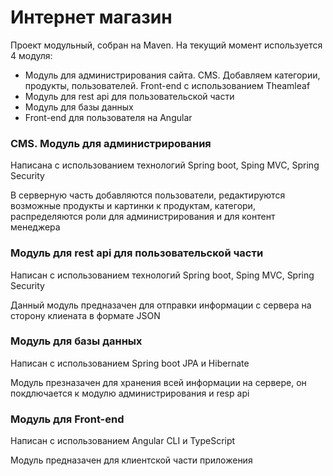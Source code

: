 <h1>Интернет магазин</h1>
<p>Проект модульный, собран на Maven. На текущий момент используется 4 модуля:</p>
<ul>
 <li>Модуль для администрирования сайта. CMS. Добавляем категории, продукты, пользователей. Front-end с использованием Theamleaf</li>
 <li>Модуль для rest api для пользовательской части</li>
 <li>Модуль для базы данных</li>
 <li>Front-end для пользователя на Angular</li>
</ul>
<h3>CMS. Модуль для администрирования</h1>
<p>Написана с использованием технологий Spring boot,  Sping MVC, Spring Security </p>
<p>В серверную часть добавляются пользователи, редактируются возможные продукты и картинки к продуктам, категори, распределяются роли для администрирования и для контент менеджера</p>

<h3>Модуль для rest api для пользовательской части</h1>
<p>Написан с использованием технологий Spring boot,  Sping MVC, Spring Security </p>
<p>Данный модуль предназачен для отправки информации с сервера на сторону клиената в формате JSON </p>

<h3>Модуль для базы данных</h1>
<p>Написан с использованием Spring boot JPA и Hibernate </p>
<p>Модуль презназачен для хранения всей информации на сервере, он покдлючается к модулю администрирования и resp api </p>

<h3>Модуль для Front-end</h1>
<p>Написан с использованием Angular CLI и TypeScript </p>
<p>Модуль предназачен для клиентской части приложения </p>
